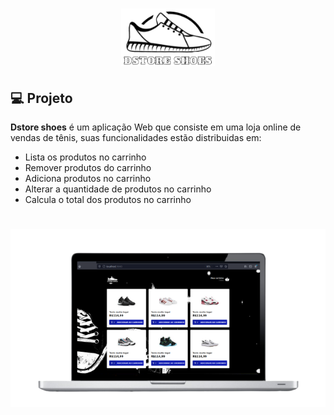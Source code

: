 
<h1  align="center">
    <img alt="#Delicinha" title="Churrascômetro" src="././src/assets/images/logo.png" width="150px" />
    
    
</h1>

## 💻 Projeto

**Dstore shoes** é um aplicação Web que consiste em uma loja online de vendas de tênis, suas funcionalidades estão distribuidas em:

- Lista os produtos no carrinho
- Remover produtos do carrinho
- Adiciona produtos no carrinho
- Alterar a quantidade de produtos no carrinho
- Calcula o total dos produtos no carrinho

<h1 align="center">
    <img alt="Booster" title="Booster" src="././src/assets/images/projeto.png" width="900px" />
</h1>

